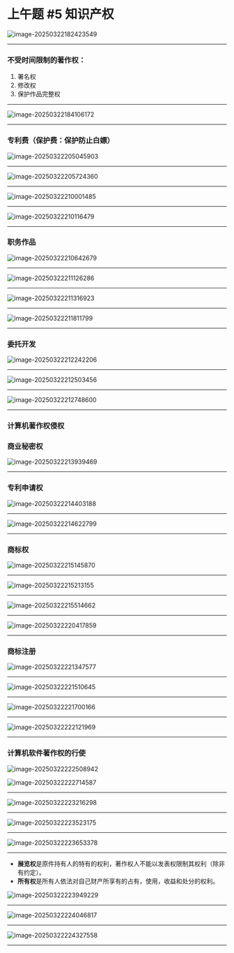 # 上午题 #5 知识产权

![image-20250322182423549](../../../images/image-20250322182423549.png)

---

### 不受时间限制的著作权：

1. 署名权
2. 修改权
3. 保护作品完整权

---

![image-20250322184106172](../../../images/image-20250322184106172.png)

---

### 专利费（保护费：保护防止白嫖）

![image-20250322205045903](../../../images/image-20250322205045903.png)



---

![image-20250322205724360](../../../images/image-20250322205724360.png)

---

![image-20250322210001485](../../../images/image-20250322210001485.png)

---

![image-20250322210116479](../../../images/image-20250322210116479.png)

---

### 职务作品

![image-20250322210642679](../../../images/image-20250322210642679.png)

---

![image-20250322211126286](../../../images/image-20250322211126286.png)

---

![image-20250322211316923](../../../images/image-20250322211316923.png)

---

![image-20250322211811799](../../../images/image-20250322211811799.png)

---

### 委托开发

![image-20250322212242206](../../../images/image-20250322212242206.png)

---

![image-20250322212503456](../../../images/image-20250322212503456.png)

---

![image-20250322212748600](../../../images/image-20250322212748600.png)

---

### 计算机著作权侵权

### 商业秘密权

![image-20250322213939469](../../../images/image-20250322213939469.png)

---

### 专利申请权

![image-20250322214403188](../../../images/image-20250322214403188.png)

---

![image-20250322214622799](../../../images/image-20250322214622799.png)

---

### 商标权

![image-20250322215145870](../../../images/image-20250322215145870.png)

---

![image-20250322215213155](../../../images/image-20250322215213155.png)

---

![image-20250322215514662](../../../images/image-20250322215514662.png)

---

![image-20250322220417859](../../../images/image-20250322220417859.png)

---

### 商标注册

![image-20250322221347577](../../../images/image-20250322221347577.png)

---

![image-20250322221510645](../../../images/image-20250322221510645.png)

---

![image-20250322221700166](../../../images/image-20250322221700166.png)

---

![image-20250322222121969](../../../images/image-20250322222121969.png)

---

### 计算机软件著作权的行使

![image-20250322222508942](../../../images/image-20250322222508942.png)



![image-20250322222714587](../../../images/image-20250322222714587.png)

---

![image-20250322223216298](../../../images/image-20250322223216298.png)

---

![image-20250322223523175](../../../images/image-20250322223523175.png)

---

![image-20250322223653378](../../../images/image-20250322223653378.png)

---

- **展览权**是原件持有人的特有的权利，著作权人不能以发表权限制其权利（除非有约定）。
- **所有权**是所有人依法对自己财产所享有的占有，使用，收益和处分的权利。

![image-20250322223949229](../../../images/image-20250322223949229.png)

---

![image-20250322224046817](../../../images/image-20250322224046817.png)



---

![image-20250322224327558](../../../images/image-20250322224327558.png)

---